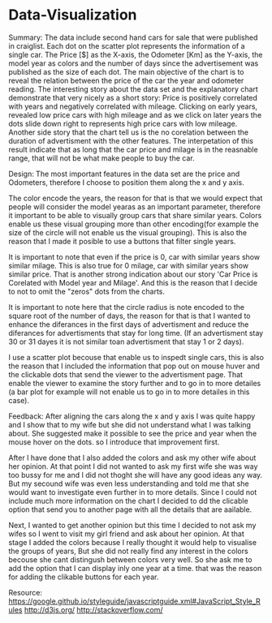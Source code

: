 # Data-Visualization
Summary:
The data include second hand cars for sale that were published in craiglist. Each dot on the scatter plot represents the information of a single car. The Price [$] as the X-axis, the Odometer [Km] as the Y-axis, the model year as colors and the number of days since the advertisement was published as the size of each dot. The main objective of the chart is to reveal the relation between the price of the car the year and odometer reading. The interesting story about the data set and the explanatory chart demonstrate that very nicely as a short story: Price is positively correlated with years and negatively correlated with mileage. Clicking on early years, revealed low price cars with high mileage and as we click on later years the dots slide down right to represents high price cars with low mileage. Another side story that the chart tell us is the no corelation between the duration of advertisment with the other features. The interpetation of this result indicate that as long that the car price and milage is in the reasnable range, that will not be what make people to buy the car. 

Design: 
The most important features in the data set are the price and Odometers, therefore I choose to position them along the x and y axis.

The color encode the years, the reason for that is that we would expect that people will consider the model yearas as an important parameter, therefore it important to be able to visually group cars that share similar years. Colors enable us these visual grouping more than other encoding(for example the size of the circle will not enable us the visual grouping). This is also the reason that I made it posible to use a buttons that filter single years.

It is important to note that even if the price is 0, car with similar years show similar milage. This is also true for 0 milage, car with similar years show similar price. That is another strong indication about our story 'Car Price is Corelated with Model year and Milage'. And this is the reason that I decide to not to omit the "zeros" dots from the charts.

It is important to note here that the circle radius is note encoded to the square root of the number of days, the reason for that is that I wanted to enhance the diferances in the first days of advertisment and reduce the diferances for advertisments that stay for long time. (If an advertisment stay 30 or 31 dayes it is not similar toan advertisment that stay 1 or 2 days).

I use a scatter plot becouse that enable us to inspedt single cars, this is also the reason that I included the information that pop out on mouse huver and the clickable dots that send the viewer to the advertisment page. That enable the viewer to examine the story further and to go in to more detailes (a bar plot for example will not enable us to go in to more detailes in this case).

Feedback: After aligning the cars along the x and y axis I was quite happy and I show that to my wife but she did not understand what I was talking about. She suggested make it possible to see the price and year when the mouse hover on the dots. so I introduce that improvement first.

After I have done that I also added  the colors and ask my other wife about her  opinion. At that point I did not wanted to ask my first wife she was way too bussy for me and I did not thoght she will have any good ideas any way. But my secound wife was even less understanding and told me that she would want to investigate even further in to more details. Since I could not include much more information on the chart I decided to dd the clicable option that send you to another page with all the details that are aailable. 

Next,  I wanted to get another opinion but this time I decided to not ask my wifes so I went to visit my girl friend and ask about her opinion. At that stage I added the colors because I really thought it would help to visualise the groups of years, But she did not really find any interest in the colors becouse she cant distingush between colors very well. So she ask me to add the option that I can display inly one year at a time. that was the reason for adding the clikable buttons  for each year. 

Resource: 
https://google.github.io/styleguide/javascriptguide.xml#JavaScript_Style_Rules
http://d3js.org/
http://stackoverflow.com/



